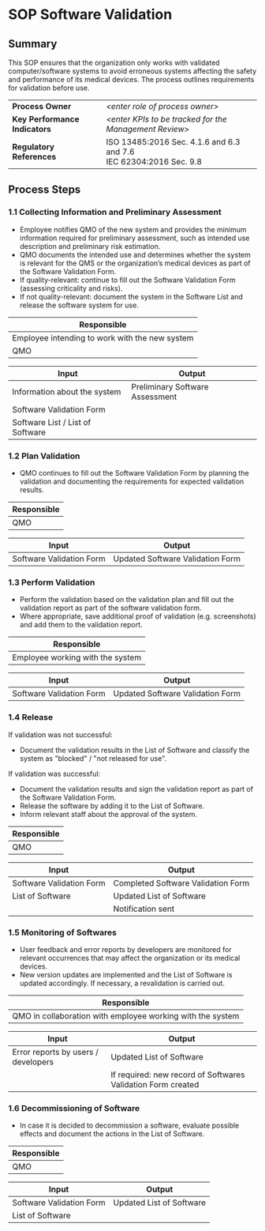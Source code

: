 # SOP Software Validation

## Summary

This SOP ensures that the organization only works with validated computer/software systems to avoid erroneous
systems affecting the safety and performance of its medical devices. The process outlines requirements for
validation before use.

|                                |                                                                      |
|--------------------------------|----------------------------------------------------------------------|
| **Process Owner**              | *\<enter role of process owner\>*                                    |
| **Key Performance Indicators** | *\<enter KPIs to be tracked for the Management Review\>*             |
| **Regulatory References**      | ISO 13485:2016 Sec. 4.1.6 and 6.3 and 7.6<br>IEC 62304:2016 Sec. 9.8 |

## Process Steps

### 1.1 Collecting Information and Preliminary Assessment

 * Employee notifies QMO of the new system and provides the minimum information required for preliminary
   assessment, such as intended use description and preliminary risk estimation.
 * QMO documents the intended use and determines whether the system is relevant for the QMS or the
   organization’s medical devices as part of the Software Validation Form.
 * If quality-relevant: continue to fill out the Software Validation Form (assessing criticality
   and risks).
 * If not quality-relevant: document the system in the Software List and release the software
   system for use.

| Responsible                                    |
|------------------------------------------------|
| Employee intending to work with the new system |
| QMO                                            |

| Input                                       | Output                          |
|---------------------------------------------|---------------------------------|
| Information about the system                | Preliminary Software Assessment |
| Software Validation Form                    |                                 |
| Software List / List of Software            |                                 |


### 1.2 Plan Validation

 * QMO continues to fill out the Software Validation Form by planning the validation and
   documenting the requirements for expected validation results.

| Responsible |
|-------------|
| QMO         |

| Input                    | Output                           |
|--------------------------|----------------------------------|
| Software Validation Form | Updated Software Validation Form |

### 1.3 Perform Validation

 * Perform the validation based on the validation plan and fill out the validation report as part of the
   software validation form.
 * Where appropriate, save additional proof of validation (e.g. screenshots) and add them to the validation
   report.

| Responsible                      |
|----------------------------------|
| Employee working with the system |

| Input                    | Output                           |
|--------------------------|----------------------------------|
| Software Validation Form | Updated Software Validation Form |


### 1.4 Release

If validation was not successful:

 * Document the validation results in the List of Software and classify the system as "blocked" /
   "not released for use".

If validation was successful:

 * Document the validation results and sign the validation report as part of the Software Validation Form.
 * Release the software by adding it to the List of Software.
 * Inform relevant staff about the approval of the system.

| Responsible |
|-------------|
| QMO         |

| Input                    | Output                             |
|--------------------------|------------------------------------|
| Software Validation Form | Completed Software Validation Form |
| List of Software         | Updated List of Software           |
|                          | Notification sent                  |

### 1.5 Monitoring of Softwares

 * User feedback and error reports by developers are monitored for relevant occurrences that may affect the
   organization or its medical devices.
 * New version updates are implemented and the List of Software is updated accordingly. If
   necessary, a revalidation is carried out.

| Responsible                                                |
|------------------------------------------------------------|
| QMO in collaboration with employee working with the system |

| Input                               | Output                                                       |
|-------------------------------------|--------------------------------------------------------------|
| Error reports by users / developers | Updated List of Software                                     |
|                                     | If required: new record of Softwares Validation Form created |

### 1.6 Decommissioning of Software

 * In case it is decided to decommission a software, evaluate possible effects and document the
   actions in the List of Software.

| Responsible |
|-------------|
| QMO         |

| Input                    | Output                   |
|--------------------------|--------------------------|
| Software Validation Form | Updated List of Software |
| List of Software         |                          |
